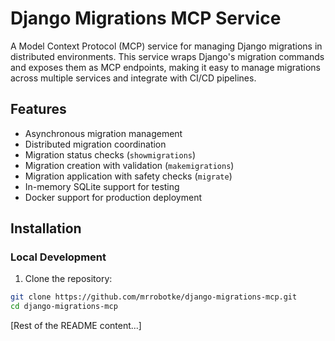 # Django Migrations MCP Service

A Model Context Protocol (MCP) service for managing Django migrations in distributed environments. This service wraps Django's migration commands and exposes them as MCP endpoints, making it easy to manage migrations across multiple services and integrate with CI/CD pipelines.

## Features

- Asynchronous migration management
- Distributed migration coordination
- Migration status checks (`showmigrations`)
- Migration creation with validation (`makemigrations`)
- Migration application with safety checks (`migrate`)
- In-memory SQLite support for testing
- Docker support for production deployment

## Installation

### Local Development

1. Clone the repository:
```bash
git clone https://github.com/mrrobotke/django-migrations-mcp.git
cd django-migrations-mcp
```

[Rest of the README content...]